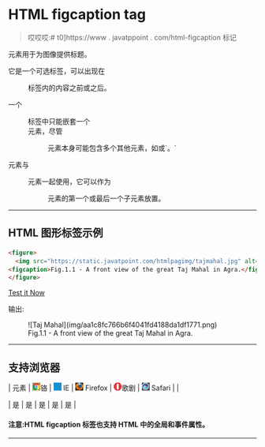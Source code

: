 # HTML figcaption tag

> 哎哎哎:# t0]https://www . javatppoint . com/html-figcaption 标记

<figcaption>元素用于为图像提供标题。</figcaption>

它是一个可选标签，可以出现在

<figure>标签内的内容之前或之后。</figure>

一个

<figure>标签中只能嵌套一个

<figcaption>元素，尽管

<figure>元素本身可能包含多个其他元素，如或`。`</figure>

</figcaption>

</figure>

<figcaption>元素与

<figure>元素一起使用，它可以作为

<figure>元素的第一个或最后一个子元素放置。</figure>

</figure>

</figcaption>

* * *

## HTML 图形标签示例

```html
<figure>
  <img src="https://static.javatpoint.com/htmlpagimg/tajmahal.jpg" alt="Taj Mahal"/>
<figcaption>Fig.1.1 - A front view of the great Taj Mahal in Agra.</figcaption>
</figure>

```

[Test it Now](https://www.javatpoint.com/oprweb/test.jsp?filename=htmlfigcaptiontag1)

输出:

<figure>![Taj Mahal](img/aa1c8fc766b6f4041fd4188da1df1771.png)

<figcaption>Fig.1.1 - A front view of the great Taj Mahal in Agra.</figcaption>

</figure>

* * *

## 支持浏览器

| 元素 | ![chrome browser](img/4fbdc93dc2016c5049ed108e7318df19.png)铬 | ![ie browser](img/83dd23df1fe8373fd5bf054b2c1dd88b.png) IE | ![firefox browser](img/4f001fff393888a8a807ed29b28145d1.png) Firefox | ![opera browser](img/6cad4a592cc69a052056a0577b4aac65.png)歌剧 | ![safari browser](img/a0f6a9711a92203c5dc5c127fe9c9fca.png) Safari |
| 

<figcaption></figcaption>

 | 是 | 是 | 是 | 是 | 是 |

#### 注意:HTML figcaption 标签也支持 HTML 中的全局和事件属性。

* * *